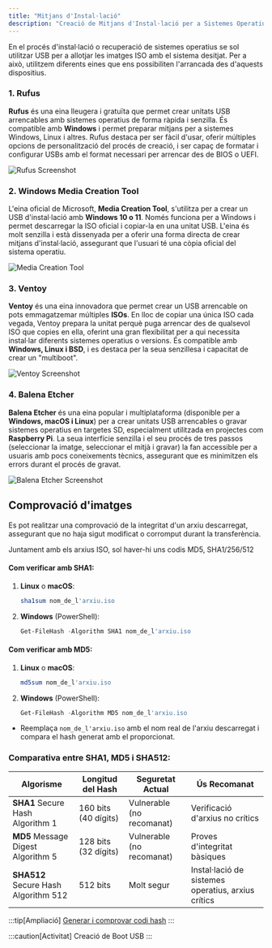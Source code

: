 ```yaml
---
title: "Mitjans d'Instal·lació"
description: "Creació de Mitjans d'Instal·lació per a Sistemes Operatius"
---
```


En el procés d'instal·lació o recuperació de sistemes operatius se sol utilitzar USB per a allotjar les imatges ISO amb el sistema desitjat. Per a això, utilitzem diferents eines que ens possibiliten l'arrancada des d'aquests dispositius.

### **1. Rufus**

**Rufus** és una eina lleugera i gratuïta que permet crear unitats USB arrencables amb sistemes operatius de forma ràpida i senzilla. És compatible amb **Windows** i permet preparar mitjans per a sistemes Windows, Linux i altres. Rufus destaca per ser fàcil d'usar, oferir múltiples opcions de personalització del procés de creació, i ser capaç de formatar i configurar USBs amb el format necessari per arrencar des de BIOS o UEFI.

![Rufus Screenshot](https://www.muycomputer.com/wp-content/uploads/2024/01/Rufus_4.4_2.jpg)

### **2. Windows Media Creation Tool**
L'eina oficial de Microsoft, **Media Creation Tool**, s'utilitza per a crear un USB d'instal·lació amb **Windows 10 o 11**. Només funciona per a Windows i permet descarregar la ISO oficial i copiar-la en una unitat USB. L'eina és molt senzilla i està dissenyada per a oferir una forma directa de crear mitjans d'instal·lació, assegurant que l'usuari té una còpia oficial del sistema operatiu.

![Media Creation Tool](https://i.pcmag.com/imagery/articles/03QnHC6QB3gY2bDJffjcQfT-17..v1633982627.jpg)

### **3. Ventoy**
**Ventoy** és una eina innovadora que permet crear un USB arrencable on pots emmagatzemar múltiples **ISOs**. En lloc de copiar una única ISO cada vegada, Ventoy prepara la unitat perquè puga arrencar des de qualsevol ISO que copies en ella, oferint una gran flexibilitat per a qui necessita instal·lar diferents sistemes operatius o versions. És compatible amb **Windows, Linux i BSD**, i es destaca per la seua senzillesa i capacitat de crear un "multiboot".

![Ventoy Screenshot](https://i.ytimg.com/vi/2ArBuQMsk9U/maxresdefault.jpg)

### **4. Balena Etcher**
**Balena Etcher** és una eina popular i multiplataforma (disponible per a **Windows, macOS i Linux**) per a crear unitats USB arrencables o gravar sistemes operatius en targetes SD, especialment utilitzada en projectes com **Raspberry Pi**. La seua interfície senzilla i el seu procés de tres passos (seleccionar la imatge, seleccionar el mitjà i gravar) la fan accessible per a usuaris amb pocs coneixements tècnics, assegurant que es minimitzen els errors durant el procés de gravat.

![Balena Etcher Screenshot](https://img.utdstc.com/screen/482/355/482355a38061f7f7e2c94a1f556c847a550c4c647ecaedc5ceb3237d15b64f91:600)

## Comprovació d'imatges

Es pot realitzar una comprovació de la integritat d'un arxiu descarregat, assegurant que no haja sigut modificat o corromput durant la transferència.

Juntament amb els arxius ISO, sol haver-hi uns codis MD5, SHA1/256/512

#### Com verificar amb SHA1:

1. **Linux** o **macOS**:

   ```sh frame="none"
   sha1sum nom_de_l'arxiu.iso
   ```

2. **Windows** (PowerShell):

   ```powershell frame="none"
   Get-FileHash -Algorithm SHA1 nom_de_l'arxiu.iso
   ```

#### Com verificar amb MD5:

1. **Linux** o **macOS**:

   ```sh frame="none"
   md5sum nom_de_l'arxiu.iso
   ```

2. **Windows** (PowerShell):

   ```powershell frame="none"
   Get-FileHash -Algorithm MD5 nom_de_l'arxiu.iso
   ```

- Reemplaça `nom_de_l'arxiu.iso` amb el nom real de l'arxiu descarregat i compara el hash generat amb el proporcionat.

### **Comparativa entre SHA1, MD5 i SHA512**:

| **Algorisme** | **Longitud del Hash** | **Seguretat Actual**      | **Ús Recomanat**                  |
|---------------|-----------------------|---------------------------|-----------------------------------|
| **SHA1** Secure Hash Algorithm 1     | 160 bits (40 dígits) | Vulnerable (no recomanat) | Verificació d'arxius no crítics   |
| **MD5** Message Digest Algorithm 5      | 128 bits (32 dígits) | Vulnerable (no recomanat) | Proves d'integritat bàsiques      |
| **SHA512** Secure Hash Algorithm 512   | 512 bits              | Molt segur                | Instal·lació de sistemes operatius, arxius crítics |

:::tip[Ampliació]
[Generar i comprovar codi hash](https://geekland.eu/como-generar-y-verificar-el-hash-de-archivos-en-linux/)
:::

:::caution[Activitat]
Creació de Boot USB
:::